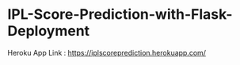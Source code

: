 # IPL-Score-Prediction-with-Flask-Deployment
Heroku App Link : https://iplscoreprediction.herokuapp.com/
